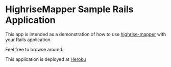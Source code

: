 HighriseMapper Sample Rails Application
=======================================

This app is intended as a demonstration of how to use [highrise-mapper](https://github.com/lucasmartins/highrise-mapper) with your Rails application.

Feel free to browse around.

This application is deployed at [Heroku](http://blooming-brushlands-3539.herokuapp.com/)